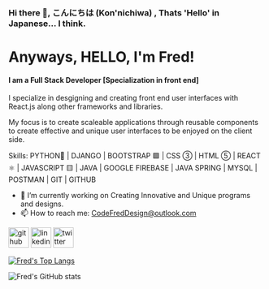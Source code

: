 ### Hi there 👋, こんにちは (Kon'nichiwa) , Thats 'Hello' in Japanese... I think. 
# Anyways,  HELLO, I'm Fred!
#### I am a Full Stack Developer [Specialization in front end]

I specialize in desgigning and creating front end user interfaces with React.js along other frameworks and libraries. 

My focus is to create scaleable applications through reusable components to create effective and unique user interfaces to be enjoyed on the client side.

Skills: PYTHON🐍 | DJANGO | BOOTSTRAP 🟪 | CSS ③ | HTML ⑤ | REACT ⚛ | JAVASCRIPT 🟨 | JAVA | GOOGLE FIREBASE | JAVA SPRING | MYSQL | POSTMAN | GIT | GITHUB

- 🔭 I’m currently working on Creating Innovative and Unique programs and designs. 
- 📫 How to reach me: CodeFredDesign@outlook.com 


[<img src='https://cdn.jsdelivr.net/npm/simple-icons@3.0.1/icons/github.svg' alt='github' height='40'>](https://github.com/Fmorris825)  [<img src='https://cdn.jsdelivr.net/npm/simple-icons@3.0.1/icons/linkedin.svg' alt='linkedin' height='40'>](https://www.linkedin.com/in/https://www.linkedin.com/in/fred-morris-623107235//)  [<img src='https://cdn.jsdelivr.net/npm/simple-icons@3.0.1/icons/twitter.svg' alt='twitter' height='40'>](https://twitter.com/CodeFredDesign)  

<!-- [![Fred's Top Langs](https://github-readme-stats.vercel.app/api/top-langs/?username=Fmorris825&layout=compact&theme=chartreuse-dark)](https://github.com/Fmorris825/github-readme-stats)

[![Fred's github stats](https://github-readme-stats.vercel.app/api?username=Fmorris825&theme=chartreuse-dark)](https://github.com/Fmorris825/github-readme-stats)
 -->
[![ Fred's Top Langs](https://github-readme-stats.vercel.app/api/top-langs/?username=Fmorris825&layout=compact&theme=shades-of-purple)](https://github.com/Fmorris825/github-readme-stats)

![Fred's GitHub stats](https://github-readme-stats.vercel.app/api?username=Fmorris825&show_icons=true&theme=shades-of-purple)
